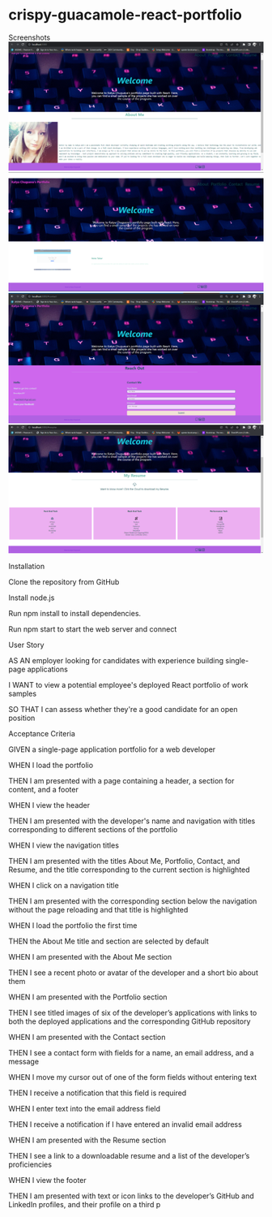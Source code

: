 # crispy-guacamole-react-portfolio

Screenshots
![](https://github.com/kach9201/crispy-guacamole-react-portfolio/blob/main/src/assets/Screenshot%20(18).png)
![](https://github.com/kach9201/crispy-guacamole-react-portfolio/blob/main/src/assets/Screenshot%20(19).png)
![](https://github.com/kach9201/crispy-guacamole-react-portfolio/blob/main/src/assets/Screenshot%20(20).png)
![](https://github.com/kach9201/crispy-guacamole-react-portfolio/blob/main/src/assets/Screenshot%20(21).png)

Installation 

Clone the repository from GitHub

Install node.js

Run npm install to install dependencies.

Run npm start to start the web server and connect

User Story

AS AN employer looking for candidates with experience building single-page applications

I WANT to view a potential employee's deployed React portfolio of work samples

SO THAT I can assess whether they're a good candidate for an open position

Acceptance Criteria

GIVEN a single-page application portfolio for a web developer

WHEN I load the portfolio

THEN I am presented with a page containing a header, a section for content, and a footer

WHEN I view the header

THEN I am presented with the developer's name and navigation with titles corresponding to different sections of the portfolio

WHEN I view the navigation titles

THEN I am presented with the titles About Me, Portfolio, Contact, and Resume, and the title corresponding to the current section is highlighted

WHEN I click on a navigation title

THEN I am presented with the corresponding section below the navigation without the page reloading and that title is highlighted

WHEN I load the portfolio the first time

THEN the About Me title and section are selected by default

WHEN I am presented with the About Me section

THEN I see a recent photo or avatar of the developer and a short bio about them

WHEN I am presented with the Portfolio section

THEN I see titled images of six of the developer’s applications with links to both the deployed applications and the corresponding GitHub repository

WHEN I am presented with the Contact section

THEN I see a contact form with fields for a name, an email address, and a message

WHEN I move my cursor out of one of the form fields without entering text

THEN I receive a notification that this field is required

WHEN I enter text into the email address field

THEN I receive a notification if I have entered an invalid email address

WHEN I am presented with the Resume section

THEN I see a link to a downloadable resume and a list of the developer’s proficiencies

WHEN I view the footer

THEN I am presented with text or icon links to the developer’s GitHub and LinkedIn profiles, and their profile on a third p

